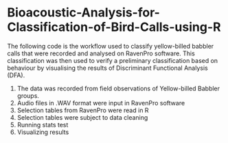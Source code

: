 # Bioacoustic-Analysis-for-Classification-of-Bird-Calls-using-R
The following code is the workflow used to classify yellow-billed babbler calls that were recorded and analysed on RavenPro software. This classification was then used to verify a preliminary classification based on behaviour by visualising the results of Discriminant Functional Analysis (DFA).

1. The data was recorded from field observations of Yellow-billed Babbler groups.
2. Audio files in .WAV format were input in RavenPro software
3. Selection tables from RavenPro were read in R
4. Selection tables were subject to data cleaning
5. Running stats test
6. Visualizing results
